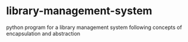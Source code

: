 # library-management-system
python program for a library management system following concepts of encapsulation and abstraction
